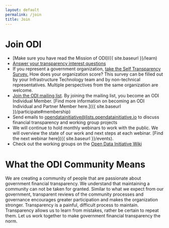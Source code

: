 ```yaml
---
layout: default
permalink: /join
title: Join
---
```


# Join ODI
* [Make sure you have read the Mission of ODI]({{ site.baseurl }}/learn)
* [Answer your transparency interest questions](https://www.surveymonkey.com/r/L9HS2S8)
* If you represent a government organization, [take the Self Transparency Survey.](https://www.surveymonkey.com/r/LSJSQLK) How does your organization score? This survey can be filled out by your Infrastructure Technology team and by non-technical representatives. Multiple perspectives from the same organization are welcome.
* [Join the ODI mailing list](https://lists.opendatainitiative.io/mailman/listinfo/opendatainitiative). By joining the mailing list, you become an ODI Individual Member. [Find more information on becoming an ODI Individual and Partner Member here.]({{ site.baseurl }}/participate#membership)
* Send emails to [opendatainitiative@lists.opendatainitiative.io](mailto:opendatainitiative@lists.opendatainitiative.io) to discuss financial transparency and working group projects
* We will continue to hold monthly webinars to work with the public. We will overview the state of our work and next steps at each webinar. [Find the next webinar here]({{ site.baseurl }}/events).
* Check out the working groups on the [Open Data Initiative Wiki](http://wiki.opendatainitiative.io/)

# What the ODI Community Means
We are creating a community of people that are passionate about government financial transparency. We understand that maintaining a community can not be taken for granted. Similar to what we expect from our government, transparent reviews of the community processes and governance encourages greater participation and makes the organization stronger. Transparency is a painful, difficult process to maintain. Transparency allows us to learn from mistakes, rather be certain to repeat them. Let us work together to make government financial transparency the norm.
